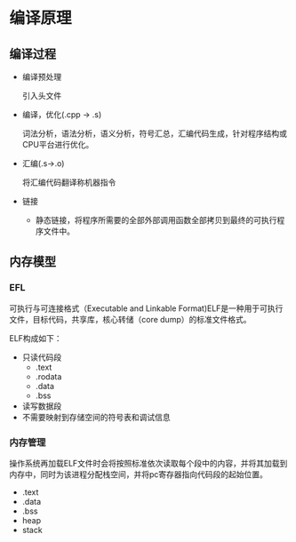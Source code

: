 # 编译原理

## 编译过程

- 编译预处理

  引入头文件

- 编译，优化(.cpp -> .s)

  词法分析，语法分析，语义分析，符号汇总，汇编代码生成，针对程序结构或CPU平台进行优化。

- 汇编(.s->.o)

  将汇编代码翻译称机器指令

- 链接

  - 静态链接，将程序所需要的全部外部调用函数全部拷贝到最终的可执行程序文件中。 

## 内存模型

### EFL

可执行与可连接格式（Executable and Linkable Format)ELF是一种用于可执行文件，目标代码，共享库，核心转储（core dump）的标准文件格式。

ELF构成如下：

- 只读代码段
  - .text
  - .rodata
  - .data
  - .bss
- 读写数据段
- 不需要映射到存储空间的符号表和调试信息

### 内存管理

操作系统再加载ELF文件时会将按照标准依次读取每个段中的内容，并将其加载到内存中，同时为该进程分配栈空间，并将pc寄存器指向代码段的起始位置。

- .text
- .data
- .bss
- heap
- stack

